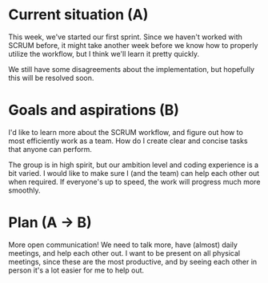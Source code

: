 # Current situation (A)
This week, we've started our first sprint. Since we haven't worked with SCRUM before, it might take another week before we know how to properly utilize the workflow, but I think we'll learn it pretty quickly. 

We still have some disagreements about the implementation, but hopefully this will be resolved soon. 

# Goals and aspirations (B)
I'd like to learn more about the SCRUM workflow, and figure out how to most efficiently work as a team. How do I create clear and concise tasks that anyone can perform. 

The group is in high spirit, but our ambition level and coding experience is a bit varied. I would like to make sure I (and the team) can help each other out when required. If everyone's up to speed, the work will progress much more smoothly. 

# Plan (A -> B)
More open communication! We need to talk more, have (almost) daily meetings, and help each other out. I want to be present on all physical meetings, since these are the most productive, and by seeing each other in person it's a lot easier for me to help out. 
